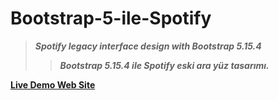 # Bootstrap-5-ile-Spotify
> ***Spotify legacy interface design with Bootstrap 5.15.4***
>> ***Bootstrap 5.15.4 ile Spotify eski ara yüz tasarımı.***
 
 

[**Live Demo Web Site**](https://bootstrap-5-ile-spotify.000webhostapp.com "Live Demo")
